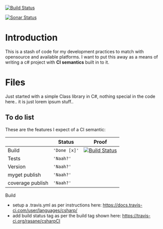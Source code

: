 [![Build Status](https://travis-ci.org/rasane/csharpCI.svg?branch=master)](https://travis-ci.org/rasane/csharpCI)

[![Sonar Status](https://sonarcloud.io/api/project_badges/measure?project=csharpCI&metric=alert_status)](https://sonarcloud.io/dashboard?id=csharpCI)

# Introduction

This is a stash of code for my development practices to match with opensource and available platforms. I want to put this away as a means of writing a c# project with **CI semantics** built in to it.

# Files

Just started with a simple Class library in C#, nothing special in the code here.. it is just lorem ipsum stuff..


## To do list

These are the features I expect of a CI semantic:

|                 | Status                            | Proof                        |
|-----------------|----------------------------------|-----------------------------|
| Build			  |`'Done [x]'`            			 |		[![Build Status](https://travis-ci.org/rasane/csharpCI.svg?branch=master)](https://travis-ci.org/rasane/csharpCI)			           |
| Tests           |`'Naah?'`					     |					           |
| Version         |`'Naah?'`					     |					           |
| myget publish   |`'Naah?'`					     |					           |
| coverage publish|`'Naah?'`					     |					           |



Build
- setup a .travis.yml as per instructions here: https://docs.travis-ci.com/user/languages/csharp/
- add build status tag as per the build tag shown here: https://travis-ci.org/rasane/csharpCI